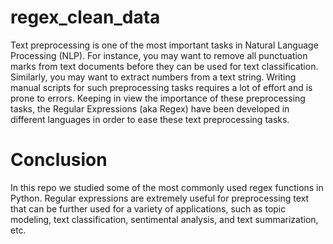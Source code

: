 # regex_clean_data
Text preprocessing is one of the most important tasks in Natural Language Processing (NLP). For instance, you may want to remove all punctuation marks from text documents before they can be used for text classification. Similarly, you may want to extract numbers from a text string. Writing manual scripts for such preprocessing tasks requires a lot of effort and is prone to errors. Keeping in view the importance of these preprocessing tasks, the Regular Expressions (aka Regex) have been developed in different languages in order to ease these text preprocessing tasks.

# Conclusion
In this repo we studied some of the most commonly used regex functions in Python. Regular expressions are extremely useful for preprocessing text that can be further used for a variety of applications, such as topic modeling, text classification, sentimental analysis, and text summarization, etc.
